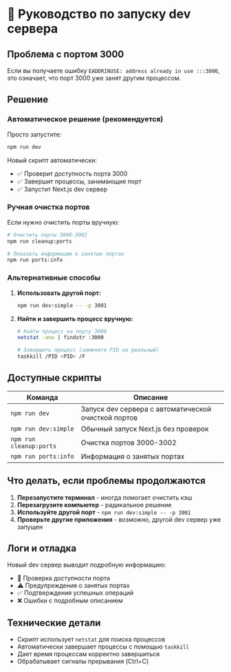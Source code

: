 # 🚀 Руководство по запуску dev сервера

## Проблема с портом 3000

Если вы получаете ошибку `EADDRINUSE: address already in use :::3000`, это означает, что порт 3000 уже занят другим процессом.

## Решение

### Автоматическое решение (рекомендуется)

Просто запустите:

```bash
npm run dev
```

Новый скрипт автоматически:

- ✅ Проверит доступность порта 3000
- ✅ Завершит процессы, занимающие порт
- ✅ Запустит Next.js dev сервер

### Ручная очистка портов

Если нужно очистить порты вручную:

```bash
# Очистить порты 3000-3002
npm run cleanup:ports

# Показать информацию о занятых портах
npm run ports:info
```

### Альтернативные способы

1. **Использовать другой порт:**

   ```bash
   npm run dev:simple -- -p 3001
   ```

2. **Найти и завершить процесс вручную:**

   ```bash
   # Найти процесс на порту 3000
   netstat -ano | findstr :3000

   # Завершить процесс (замените PID на реальный)
   taskkill /PID <PID> /F
   ```

## Доступные скрипты

| Команда                 | Описание                                            |
| ----------------------- | --------------------------------------------------- |
| `npm run dev`           | Запуск dev сервера с автоматической очисткой портов |
| `npm run dev:simple`    | Обычный запуск Next.js без проверок                 |
| `npm run cleanup:ports` | Очистка портов 3000-3002                            |
| `npm run ports:info`    | Информация о занятых портах                         |

## Что делать, если проблемы продолжаются

1. **Перезапустите терминал** - иногда помогает очистить кэш
2. **Перезагрузите компьютер** - радикальное решение
3. **Используйте другой порт** - `npm run dev:simple -- -p 3001`
4. **Проверьте другие приложения** - возможно, другой dev сервер уже запущен

## Логи и отладка

Новый dev сервер выводит подробную информацию:

- 🔧 Проверка доступности порта
- ⚠️ Предупреждения о занятых портах
- ✅ Подтверждения успешных операций
- ❌ Ошибки с подробным описанием

## Технические детали

- Скрипт использует `netstat` для поиска процессов
- Автоматически завершает процессы с помощью `taskkill`
- Дает время процессам корректно завершиться
- Обрабатывает сигналы прерывания (Ctrl+C)
